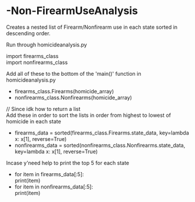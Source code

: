 # -Non-FirearmUseAnalysis

Creates a nested list of Firearm/Nonfirearm use in each state sorted in descending order.

Run through homicideanalysis.py

import firearms_class<br />
import nonfirearms_class

Add all of these to the bottom of the 'main()' function in homicideanalysis.py
  - firearms_class.Firearms(homicide_array)<br />
  - nonfirearms_class.Nonfirearms(homicide_array)<br />

// Since idk how to return a list<br />
Add these in order to sort the lists in order from highest to lowest of homicide in each state
  - firearms_data = sorted(firearms_class.Firearms.state_data, key=lambda x: x[1], reverse=True)<br />
  - nonfirearms_data = sorted(nonfirearms_class.Nonfirearms.state_data, key=lambda x: x[1], reverse=True)<br />
  
Incase y'need help to print the top 5 for each state
  -  for item in firearms_data[:5]:<br />
        print(item)<br />
  -  for item in  nonfirearms_data[:5]:<br />
        print(item)
